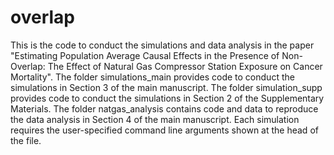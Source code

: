 # overlap

This is the code to conduct the simulations and data analysis in the paper "Estimating Population Average Causal Effects in the Presence of Non-Overlap: The Effect of Natural Gas Compressor Station Exposure on Cancer Mortality". The folder simulations_main provides code to conduct the simulations in Section 3 of the main manuscript. The folder simulation_supp provides code to conduct the simulations in Section 2 of the Supplementary Materials. The folder natgas_analysis contains code and data to reproduce the data analysis in Section 4 of the main manuscript. Each simulation requires the user-specified command line arguments shown at the head of the file.
